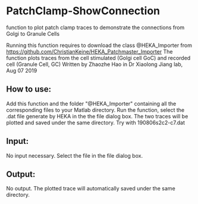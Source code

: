 # PatchClamp-ShowConnection

function to plot patch clamp traces to demonstrate the connections from Golgi to Granule Cells

Running this function requires to download the class @HEKA_Importer from https://github.com/ChristianKeine/HEKA_Patchmaster_Importer
The function plots traces from the cell stimulated (Golgi cell GoC) and recorded cell (Granule Cell, GC)
Written by Zhaozhe Hao in Dr Xiaolong Jiang lab, Aug 07 2019

## How to use:
 
Add this function and the folder "@HEKA_Importer" containing all the corresponding files to your Matlab directory.
Run the function, select the .dat file generate by HEKA in the the file dialog box. The two traces will be plotted and saved under the same directory.
Try with 190806s2c2-c7.dat
 
## Input: 
No input necessary. Select the file in the file dialog box.

## Output:
No output. The plotted trace will automatically saved under the same directory.
